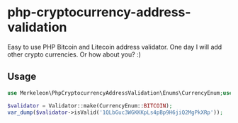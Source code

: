 # php-cryptocurrency-address-validation

Easy to use PHP Bitcoin and Litecoin address validator.
One day I will add other crypto currencies. Or how about you? :)

## Usage

```php
use Merkeleon\PhpCryptocurrencyAddressValidation\Enums\CurrencyEnum;use Merkeleon\PhpCryptocurrencyAddressValidation\Validator;

$validator = Validator::make(CurrencyEnum::BITCOIN);
var_dump($validator->isValid('1QLbGuc3WGKKKpLs4pBp9H6jiQ2MgPkXRp'));

```
